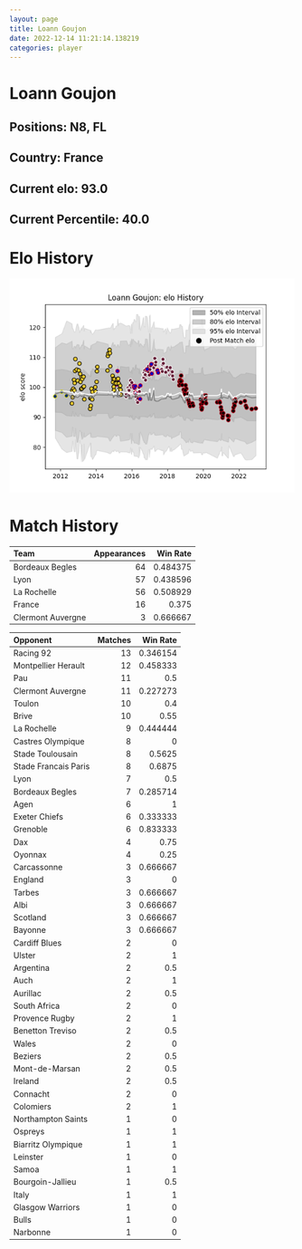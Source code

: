 ```yaml
---  
layout: page  
title: Loann Goujon  
date: 2022-12-14 11:21:14.138219  
categories: player  
---
```

# Loann Goujon

## Positions: N8, FL

## Country: France

## Current elo: 93.0

## Current Percentile: 40.0

# Elo History


![elo history](history_LoannGoujon.png)
# Match History


| Team              |   Appearances |   Win Rate |
|:------------------|--------------:|-----------:|
| Bordeaux Begles   |            64 |   0.484375 |
| Lyon              |            57 |   0.438596 |
| La Rochelle       |            56 |   0.508929 |
| France            |            16 |   0.375    |
| Clermont Auvergne |             3 |   0.666667 |

| Opponent             |   Matches |   Win Rate |
|:---------------------|----------:|-----------:|
| Racing 92            |        13 |   0.346154 |
| Montpellier Herault  |        12 |   0.458333 |
| Pau                  |        11 |   0.5      |
| Clermont Auvergne    |        11 |   0.227273 |
| Toulon               |        10 |   0.4      |
| Brive                |        10 |   0.55     |
| La Rochelle          |         9 |   0.444444 |
| Castres Olympique    |         8 |   0        |
| Stade Toulousain     |         8 |   0.5625   |
| Stade Francais Paris |         8 |   0.6875   |
| Lyon                 |         7 |   0.5      |
| Bordeaux Begles      |         7 |   0.285714 |
| Agen                 |         6 |   1        |
| Exeter Chiefs        |         6 |   0.333333 |
| Grenoble             |         6 |   0.833333 |
| Dax                  |         4 |   0.75     |
| Oyonnax              |         4 |   0.25     |
| Carcassonne          |         3 |   0.666667 |
| England              |         3 |   0        |
| Tarbes               |         3 |   0.666667 |
| Albi                 |         3 |   0.666667 |
| Scotland             |         3 |   0.666667 |
| Bayonne              |         3 |   0.666667 |
| Cardiff Blues        |         2 |   0        |
| Ulster               |         2 |   1        |
| Argentina            |         2 |   0.5      |
| Auch                 |         2 |   1        |
| Aurillac             |         2 |   0.5      |
| South Africa         |         2 |   0        |
| Provence Rugby       |         2 |   1        |
| Benetton Treviso     |         2 |   0.5      |
| Wales                |         2 |   0        |
| Beziers              |         2 |   0.5      |
| Mont-de-Marsan       |         2 |   0.5      |
| Ireland              |         2 |   0.5      |
| Connacht             |         2 |   0        |
| Colomiers            |         2 |   1        |
| Northampton Saints   |         1 |   0        |
| Ospreys              |         1 |   1        |
| Biarritz Olympique   |         1 |   1        |
| Leinster             |         1 |   0        |
| Samoa                |         1 |   1        |
| Bourgoin-Jallieu     |         1 |   0.5      |
| Italy                |         1 |   1        |
| Glasgow Warriors     |         1 |   0        |
| Bulls                |         1 |   0        |
| Narbonne             |         1 |   0        |